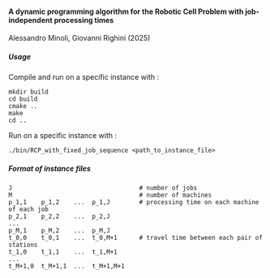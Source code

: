 #### A dynamic programming algorithm for the Robotic Cell Problem with job-independent processing times

Alessandro Minoli, Giovanni Righini (2025)

##### Usage

Compile and run on a specific instance with :

```
mkdir build
cd build
cmake ..
make
cd ..
```

Run on a specific instance with :

```
./bin/RCP_with_fixed_job_sequence <path_to_instance_file>
```

##### Format of instance files

```
J                                   # number of jobs
M                                   # number of machines
p_1,1    p_1,2    ...  p_1,J        # processing time on each machine of each job
p_2,1    p_2,2    ...  p_2,J
...
p_M,1    p_M,2    ...  p_M,J
t_0,0    t_0,1    ...  t_0,M+1      # travel time between each pair of stations
t_1,0    t_1,1    ...  t_1,M+1
...
t_M+1,0  t_M+1,1  ...  t_M+1,M+1
```
